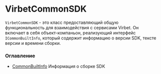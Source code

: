 <!DOCTYPE html>
<html lang="ru">
<head>
  <meta charset="UTF-8">
  <meta name="viewport" content="width=device-width, initial-scale=1.0">
  <title>VirbetCommonSDK</title>
</head>
<body>

<h1>VirbetCommonSDK</h1>

<p><code>VirbetCommonSDK</code> - это класс предоставляющий общую функциональность для взаимодействия с сервисами Virbet. Он включает в себя объект-компаньон, реализующий интерфейс <code>ICommonBuiltInfo</code>, который содержит информацию о версии SDK, тексте версии и времени сборки.</p>

<h3>
Оглавление
</h3>

<ul>
 <li>
    <a href="file://./docs/ru/CommonBuiltInfo.md">CommonBuiltInfo</a>
    Информация о сборке SDK
 </li>
</ul>

</body>
</html>

